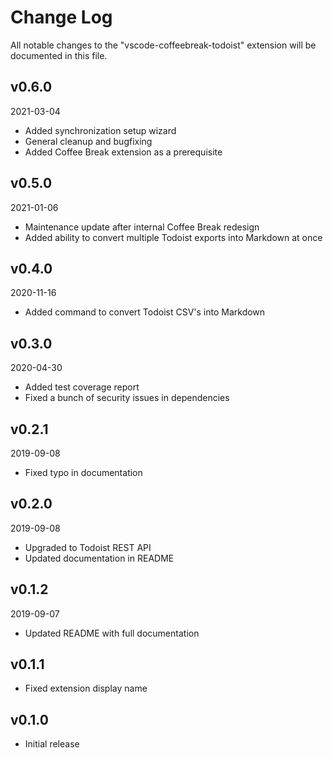 # Change Log

All notable changes to the "vscode-coffeebreak-todoist" extension will be documented in this file.

## v0.6.0
2021-03-04

* Added synchronization setup wizard
* General cleanup and bugfixing
* Added Coffee Break extension as a prerequisite

## v0.5.0
2021-01-06

* Maintenance update after internal Coffee Break redesign
* Added ability to convert multiple Todoist exports into Markdown at once

## v0.4.0
2020-11-16

* Added command to convert Todoist CSV's into Markdown

## v0.3.0
2020-04-30

* Added test coverage report
* Fixed a bunch of security issues in dependencies


## v0.2.1
2019-09-08

* Fixed typo in documentation

## v0.2.0
2019-09-08

* Upgraded to Todoist REST API
* Updated documentation in README

## v0.1.2
2019-09-07

* Updated README with full documentation

## v0.1.1

* Fixed extension display name

## v0.1.0

* Initial release
